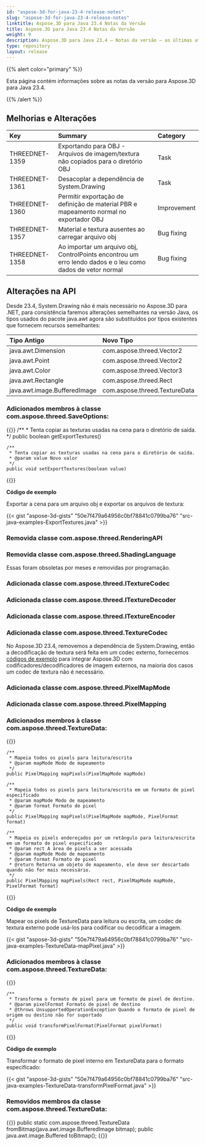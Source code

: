 ```yaml
---
id: "aspose-3d-for-java-23-4-release-notes"
slug: "aspose-3d-for-java-23-4-release-notes"
linktitle: Aspose.3D para Java 23.4 Notas da Versão
title: Aspose.3D para Java 23.4 Notas da Versão
weight: 9
description: Aspose.3D para Java 23.4 – Notas da versão – as últimas atualizações e correções.
type: repository
layout: release
---
```


{{% alert color="primary" %}}

Esta página contém informações sobre as notas da versão para Aspose.3D para Java 23.4.

{{% /alert %}}
## **Melhorias e Alterações**

|**Key**|**Summary**|**Category**|
| :- | :- | :- |
| THREEDNET-1359 | Exportando para OBJ - Arquivos de imagem/textura não copiados para o diretório OBJ  | Task |
| THREEDNET-1361 | Desacoplar a dependência de System.Drawing | Task |
| THREEDNET-1360 | Permitir exportação de definição de material PBR e mapeamento normal no exportador OBJ | Improvement |
| THREEDNET-1357 | Material e textura ausentes ao carregar arquivo obj | Bug fixing |
| THREEDNET-1358 | Ao importar um arquivo obj, ControlPoints encontrou um erro lendo dados e o leu como dados de vetor normal | Bug fixing |


## Alterações na API ##

Desde 23.4, System.Drawing não é mais necessário no Aspose.3D para .NET, para consistência faremos alterações semelhantes na versão Java, os tipos usados do pacote java.awt agora são substituídos por tipos existentes que fornecem recursos semelhantes:

| **Tipo Antigo** | **Novo Tipo**|
| :- | :- | 
| java.awt.Dimension | com.aspose.threed.Vector2 |
| java.awt.Point | com.aspose.threed.Vector2 |
| java.awt.Color | com.aspose.threed.Vector3 |
| java.awt.Rectangle | com.aspose.threed.Rect |
| java.awt.image.BufferedImage | com.aspose.threed.TextureData |



### Adicionados membros à classe **com.aspose.threed.SaveOptions**:

{{<highlight java>}}
    /**
     * Tenta copiar as texturas usadas na cena para o diretório de saída.
     */
    public boolean getExportTextures()
    
    /**
     * Tenta copiar as texturas usadas na cena para o diretório de saída.
     * @param value Novo valor
     */
    public void setExportTextures(boolean value)
{{</highlight>}}

**Código de exemplo**

Exportar a cena para um arquivo obj e exportar os arquivos de textura:

{{< gist "aspose-3d-gists" "50e7f479a64956c0bf78841c0799ba76" "src-java-examples-ExportTextures.java" >}}

### Removida classe **com.aspose.threed.RenderingAPI**
### Removida classe **com.aspose.threed.ShadingLanguage**

Essas foram obsoletas por meses e removidas por programação.

### Adicionada classe **com.aspose.threed.ITextureCodec**
### Adicionada classe **com.aspose.threed.ITextureDecoder**
### Adicionada classe **com.aspose.threed.ITextureEncoder**
### Adicionada classe **com.aspose.threed.TextureCodec**

No Aspose.3D 23.4, removemos a dependência de System.Drawing, então a decodificação de textura será feita em um codec externo, fornecemos [códigos de exemplo](https://docs.aspose.com/3d/net/working-with-textures/) para integrar Aspose.3D com codificadores/decodificadores de imagem externos, na maioria dos casos um codec de textura não é necessário.


### Adicionada classe **com.aspose.threed.PixelMapMode**
### Adicionada classe **com.aspose.threed.PixelMapping**
### Adicionados membros à classe **com.aspose.threed.TextureData**:

{{<highlight java>}}

    /**
     * Mapeia todos os pixels para leitura/escrita
     * @param mapMode Modo de mapeamento
     */
    public PixelMapping mapPixels(PixelMapMode mapMode)

    /**
     * Mapeia todos os pixels para leitura/escrita em um formato de pixel especificado
     * @param mapMode Modo de mapeamento
     * @param format Formato de pixel
     */
    public PixelMapping mapPixels(PixelMapMode mapMode, PixelFormat format)
    
    /**
     * Mapeia os pixels endereçados por um retângulo para leitura/escrita em um formato de pixel especificado
     * @param rect A área de pixels a ser acessada
     * @param mapMode Modo de mapeamento
     * @param format Formato de pixel
     * @return Retorna um objeto de mapeamento, ele deve ser descartado quando não for mais necessário.
     */
    public PixelMapping mapPixels(Rect rect, PixelMapMode mapMode, PixelFormat format)
{{</highlight>}}

**Código de exemplo**

Mapear os pixels de TextureData para leitura ou escrita, um codec de textura externo pode usá-los para codificar ou decodificar a imagem.

{{< gist "aspose-3d-gists" "50e7f479a64956c0bf78841c0799ba76" "src-java-examples-TextureData-mapPixel.java" >}}

### Adicionados membros à classe **com.aspose.threed.TextureData**:

{{<highlight java>}}

    /**
     * Transforma o formato de pixel para um formato de pixel de destino.
     * @param pixelFormat Formato de pixel de destino
     * @throws UnsupportedOperationException Quando o formato de pixel de origem ou destino não for suportado
     */
    public void transformPixelFormat(PixelFormat pixelFormat)
{{</highlight>}}

**Código de exemplo**

Transformar o formato de pixel interno em TextureData para o formato especificado:

{{< gist "aspose-3d-gists" "50e7f479a64956c0bf78841c0799ba76" "src-java-examples-TextureData-transformPixelFormat.java" >}}

### Removidos membros da classe **com.aspose.threed.TextureData**:

{{<highlight java>}}
        public static com.aspose.threed.TextureData fromBitmap(java.awt.image.BufferedImage bitmap);
        public java.awt.image.Buffered toBitmap();
{{</highlight>}}